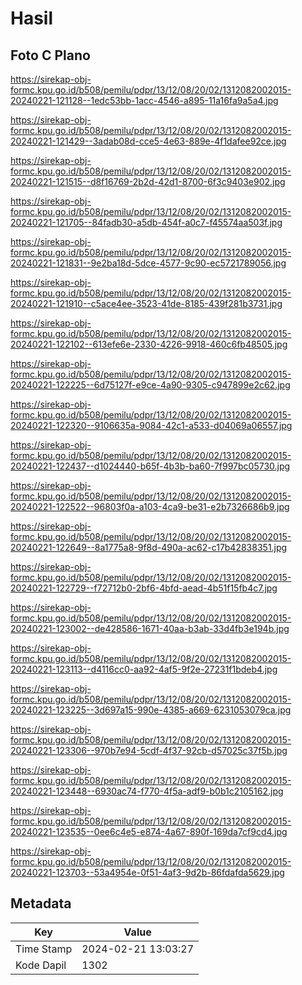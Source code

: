 # Hasil

## Foto C Plano

https://sirekap-obj-formc.kpu.go.id/b508/pemilu/pdpr/13/12/08/20/02/1312082002015-20240221-121128--1edc53bb-1acc-4546-a895-11a16fa9a5a4.jpg

https://sirekap-obj-formc.kpu.go.id/b508/pemilu/pdpr/13/12/08/20/02/1312082002015-20240221-121429--3adab08d-cce5-4e63-889e-4f1dafee92ce.jpg

https://sirekap-obj-formc.kpu.go.id/b508/pemilu/pdpr/13/12/08/20/02/1312082002015-20240221-121515--d8f16769-2b2d-42d1-8700-6f3c9403e902.jpg

https://sirekap-obj-formc.kpu.go.id/b508/pemilu/pdpr/13/12/08/20/02/1312082002015-20240221-121705--84fadb30-a5db-454f-a0c7-f45574aa503f.jpg

https://sirekap-obj-formc.kpu.go.id/b508/pemilu/pdpr/13/12/08/20/02/1312082002015-20240221-121831--9e2ba18d-5dce-4577-9c90-ec5721789056.jpg

https://sirekap-obj-formc.kpu.go.id/b508/pemilu/pdpr/13/12/08/20/02/1312082002015-20240221-121910--c5ace4ee-3523-41de-8185-439f281b3731.jpg

https://sirekap-obj-formc.kpu.go.id/b508/pemilu/pdpr/13/12/08/20/02/1312082002015-20240221-122102--613efe6e-2330-4226-9918-460c6fb48505.jpg

https://sirekap-obj-formc.kpu.go.id/b508/pemilu/pdpr/13/12/08/20/02/1312082002015-20240221-122225--6d75127f-e9ce-4a90-9305-c947899e2c62.jpg

https://sirekap-obj-formc.kpu.go.id/b508/pemilu/pdpr/13/12/08/20/02/1312082002015-20240221-122320--9106635a-9084-42c1-a533-d04069a06557.jpg

https://sirekap-obj-formc.kpu.go.id/b508/pemilu/pdpr/13/12/08/20/02/1312082002015-20240221-122437--d1024440-b65f-4b3b-ba60-7f997bc05730.jpg

https://sirekap-obj-formc.kpu.go.id/b508/pemilu/pdpr/13/12/08/20/02/1312082002015-20240221-122522--96803f0a-a103-4ca9-be31-e2b7326686b9.jpg

https://sirekap-obj-formc.kpu.go.id/b508/pemilu/pdpr/13/12/08/20/02/1312082002015-20240221-122649--8a1775a8-9f8d-490a-ac62-c17b42838351.jpg

https://sirekap-obj-formc.kpu.go.id/b508/pemilu/pdpr/13/12/08/20/02/1312082002015-20240221-122729--f72712b0-2bf6-4bfd-aead-4b51f15fb4c7.jpg

https://sirekap-obj-formc.kpu.go.id/b508/pemilu/pdpr/13/12/08/20/02/1312082002015-20240221-123002--de428586-1671-40aa-b3ab-33d4fb3e194b.jpg

https://sirekap-obj-formc.kpu.go.id/b508/pemilu/pdpr/13/12/08/20/02/1312082002015-20240221-123113--d4116cc0-aa92-4af5-9f2e-27231f1bdeb4.jpg

https://sirekap-obj-formc.kpu.go.id/b508/pemilu/pdpr/13/12/08/20/02/1312082002015-20240221-123225--3d697a15-990e-4385-a669-6231053079ca.jpg

https://sirekap-obj-formc.kpu.go.id/b508/pemilu/pdpr/13/12/08/20/02/1312082002015-20240221-123306--970b7e94-5cdf-4f37-92cb-d57025c37f5b.jpg

https://sirekap-obj-formc.kpu.go.id/b508/pemilu/pdpr/13/12/08/20/02/1312082002015-20240221-123448--6930ac74-f770-4f5a-adf9-b0b1c2105162.jpg

https://sirekap-obj-formc.kpu.go.id/b508/pemilu/pdpr/13/12/08/20/02/1312082002015-20240221-123535--0ee6c4e5-e874-4a67-890f-169da7cf9cd4.jpg

https://sirekap-obj-formc.kpu.go.id/b508/pemilu/pdpr/13/12/08/20/02/1312082002015-20240221-123703--53a4954e-0f51-4af3-9d2b-86fdafda5629.jpg


## Metadata

| Key        | Value               |
| ---------- | ------------------- |
| Time Stamp | 2024-02-21 13:03:27 |
| Kode Dapil | 1302                |



